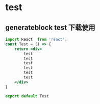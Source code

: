 # test

## generateblock test 下载使用

```jsx
import React  from 'react';
const Test = () => {
    return <div>
        test
        test
        test
        test
        test
        test
    </div>
}

export default Test
```
